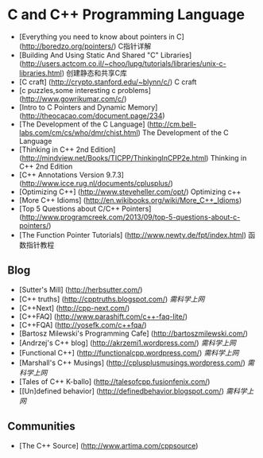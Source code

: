 C and C++ Programming Language
======================

* [Everything you need to know about pointers in C] (http://boredzo.org/pointers/) C指针详解
* [Building And Using Static And Shared "C" Libraries] (http://users.actcom.co.il/~choo/lupg/tutorials/libraries/unix-c-libraries.html) 创建静态和共享C库
* [C craft] (http://crypto.stanford.edu/~blynn/c/) C craft
* [c puzzles,some interesting c problems] (http://www.gowrikumar.com/c/) 
* [Intro to C Pointers and Dynamic Memory] (http://theocacao.com/document.page/234)
* [The Development of the C Language] (http://cm.bell-labs.com/cm/cs/who/dmr/chist.html) The Development of the C Language
* [Thinking in C++ 2nd Edition] (http://mindview.net/Books/TICPP/ThinkingInCPP2e.html) Thinking in C++ 2nd Edition
* [C++ Annotations Version 9.7.3] (http://www.icce.rug.nl/documents/cplusplus/)
* [Optimizing C++] (http://www.steveheller.com/opt/) Optimizing c++
* [More C++ Idioms] (http://en.wikibooks.org/wiki/More_C++_Idioms)
* [Top 5 Questions about C/C++ Pointers] (http://www.programcreek.com/2013/09/top-5-questions-about-c-pointers/)
* [The Function Pointer Tutorials] (http://www.newty.de/fpt/index.html) 函数指针教程

Blog
----

* [Sutter\'s Mill] (http://herbsutter.com/) 
* [C++ truths] (http://cpptruths.blogspot.com/) *需科学上网*
* [C++Next] (http://cpp-next.com/)
* [C++FAQ] (http://www.parashift.com/c++-faq-lite/)
* [C++FQA] (http://yosefk.com/c++fqa/)
* [Bartosz Milewski\'s Programming Cafe] (http://bartoszmilewski.com/)
* [Andrzej\'s C++ blog] (http://akrzemi1.wordpress.com/) *需科学上网*
* [Functional C++] (http://functionalcpp.wordpress.com/) *需科学上网*
* [Marshall's C++ Musings] (http://cplusplusmusings.wordpress.com/) *需科学上网*
* [Tales of C++  K-ballo] (http://talesofcpp.fusionfenix.com/)
* [\[Un\]defined behavior] (http://definedbehavior.blogspot.com/) *需科学上网*

Communities
---------

* [The C++ Source] (http://www.artima.com/cppsource)

